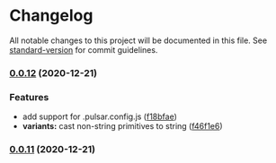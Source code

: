 # Changelog

All notable changes to this project will be documented in this file. See [standard-version](https://github.com/conventional-changelog/standard-version) for commit guidelines.

### [0.0.12](https://github.com/elforastero/pulsar-core/compare/v0.0.11...v0.0.12) (2020-12-21)


### Features

* add support for .pulsar.config.js ([f18bfae](https://github.com/elforastero/pulsar-core/commit/f18bfae913f5a7608d261ad09550841a6a432bb1))
* **variants:** cast non-string primitives to string ([f46f1e6](https://github.com/elforastero/pulsar-core/commit/f46f1e670774be3b3a61cca134013e0355bbca6e))

### [0.0.11](https://github.com/elforastero/pulsar-core/compare/v0.0.10...v0.0.11) (2020-12-21)
